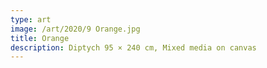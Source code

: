 ```yaml
---
type: art
image: /art/2020/9 Orange.jpg
title: Orange
description: Diptych 95 × 240 cm, Mixed media on canvas
---
```

